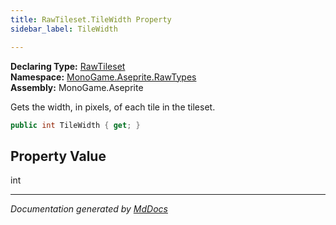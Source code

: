 ```yaml
---
title: RawTileset.TileWidth Property
sidebar_label: TileWidth

---
```


**Declaring Type:** [RawTileset](../)  
**Namespace:** [MonoGame.Aseprite.RawTypes](../../)  
**Assembly:** MonoGame.Aseprite

Gets the width, in pixels, of each tile in the tileset.

```csharp
public int TileWidth { get; }
```

## Property Value

int

___

*Documentation generated by [MdDocs](https://github.com/ap0llo/mddocs)*
